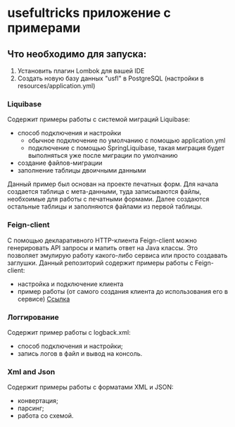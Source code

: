 # usefultricks приложение с примерами

## Что необходимо для запуска:
1. Установить плагин Lombok для вашей IDE
2. Создать новую базу данных "usfl" в PostgreSQL (настройки в resources/application.yml)

### Liquibase 
Содержит примеры работы с системой миграций Liquibase:
- способ подключения и настройки
  - обычное подключение по умолчанию с помощью application.yml
  - подключение с помощью SpringLiquibase, такая миграция будет выполняться уже после миграции по умолчанию
- создание файлов-миграции
- заполнение таблицы двоичными данными

Данный пример был основан на проекте печатных форм. 
Для начала создается таблица с мета-данными, туда записываются файлы, необхоимые для работы
с печатными формами. Далее создаются остальные таблицы и заполняются файлами из первой таблицы.

### Feign-client
С помощью декларативного HTTP-клиента Feign-client можно генерировать API запросы и мапить ответ 
на Java классы. Это позволяет эмулирую работу какого-либо сервиса или просто создавать заглушки.
Данный репозиторий содержит примеры работы с Feign-client:
- настройка и подключение клиента
- пример работы (от самого создания клиента до использования его в сервисе) 
[Ссылка](https://github.com/DmitryGontarenko/usefultricks/tree/master/src/main/java/com/accenture/usefultricks/feign)

### Логгирование
Содержит пример работы с logback.xml:
 - способ подключения и настройки;
 - запись логов в файл и вывод на консоль.

### Xml and Json
Содержит примеры работы с форматами XML и JSON: 
 - конвертация;
 - парсинг;
 - работа со схемой.
